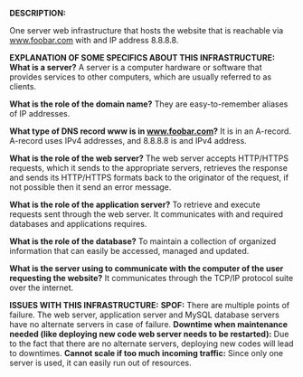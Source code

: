 ****DESCRIPTION:****

One server web infrastructure that hosts the website that is reachable via www.foobar.com with and IP address 8.8.8.8.

****EXPLANATION OF SOME SPECIFICS ABOUT THIS INFRASTRUCTURE:****
**What is a server?**
A server is a computer hardware or software that provides services to other computers, which are usually referred to as clients.

**What is the role of the domain name?**
They are easy-to-remember aliases of IP addresses.

**What type of DNS record www is in www.foobar.com?**
It is in an A-record. A-record uses IPv4 addresses, and 8.8.8.8 is and IPv4 address.

**What is the role of the web server?**
The web server accepts HTTP/HTTPS requests, which it sends to the appropriate servers, retrieves the response and sends its HTTP/HTTPS formats back to the originator of the request, if not possible then it send an error message.

**What is the role of the application server?**
To retrieve and execute requests sent through the web server. It communicates with and required databases and applications requires.

**What is the role of the database?**
To maintain a collection of organized information that can easily be accessed, managed and updated.

**What is the server using to communicate with the computer of the user requesting the website?**
It communicates through the TCP/IP protocol suite over the internet.

****ISSUES WITH THIS INFRASTRUCTURE:****
**SPOF:**
There are multiple points of failure. The web server, application server and MySQL database servers have no alternate servers in case of failure.
**Downtime when maintenance needed (like deploying new code web server needs to be restarted):**
Due to the fact that there are no alternate servers, deploying new codes will lead to downtimes.
**Cannot scale if too much incoming traffic:**
Since only one server is used, it can easily run out of resources.
